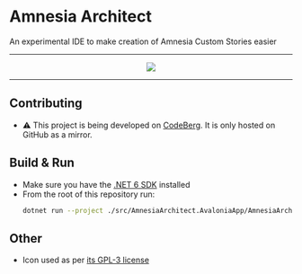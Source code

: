 # Amnesia Architect

An experimental IDE to make creation of Amnesia Custom Stories easier

---

<p align="center">
  <a href="https://dot.net">
    <img src="https://img.shields.io/badge/made%20with-.NET%206-blueviolet?style=for-the-badge">
  </a>
</p>

---

## Contributing

- :warning: This project is being developed on [CodeBerg](https://codeberg.org/spelos/amnesia-architect). It is only hosted on GitHub as a mirror.

## Build & Run

- Make sure you have the [.NET 6 SDK](https://dotnet.microsoft.com/en-us/download) installed
- From the root of this repository run:
  ```sh
  dotnet run --project ./src/AmnesiaArchitect.AvaloniaApp/AmnesiaArchitect.AvaloniaApp.csproj
  ```

## Other

- Icon used as per [its GPL-3 license](https://iconarchive.com/show/papirus-apps-icons-by-papirus-team/amnesia-the-dark-descent-icon.html)

